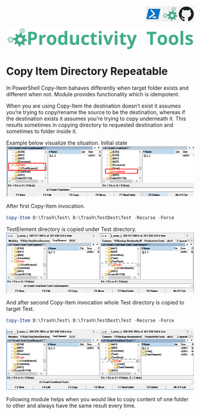 <!--Category:Powershell--> 
 <p align="right">
    <a href="https://www.powershellgallery.com/packages/ProductivityTools.CopyItemDirectoryRepeatable/"><img src="Images/Header/Powershell_border_40px.png" /></a>
    <a href="http://productivitytools.tech/copy-itemdirectoryrepeatable/"><img src="Images/Header/ProductivityTools_green_40px_2.png" /><a> 
    <a href="https://github.com/pwujczyk/ProductivityTools.CopyItemDirectoryRepeatable"><img src="Images/Header/Github_border_40px.png" /></a>
</p>
<p align="center">
    <a href="http://productivitytools.tech/">
        <img src="Images/Header/LogoTitle_green_500px.png" />
    </a>
</p>

# Copy Item Directory Repeatable

In PowerShell Copy-Item bahaves differently when target folder exists and different when not. Module provides functionality which is idempotent.
<!--more-->

When you are using Copy-Item the destination doesn’t exist it assumes you’re trying to copy/rename the source to be the destination, whereas if the destination exists it assumes you’re trying to copy underneath it. This results sometimes in copying directory to requested destination and sometimes to folder inside it.

Example below visualize the situation. Initial state
![Diagram](Images/Copy1.png)

After first Copy-Item invocation.

```powershell
Copy-Item D:\Trash\Test\ D:\Trash\TestDest\Test -Recurse -Force
```

TestElement directory is copied under Test directory.
![Diagram](Images/Copy2.png)

And after second Copy-Item invocation whole Test directory is copied to target Test.

```powershell
Copy-Item D:\Trash\Test\ D:\Trash\TestDest\Test -Recurse -Force
```
<!--og-image-->
![Diagram](Images/Copy3.png)


Following module helps when you would like to copy content of one folder to other and always have the same result every time.

